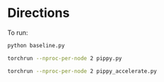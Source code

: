 # Directions

To run:

```bash
python baseline.py
```

```bash
torchrun --nproc-per-node 2 pippy.py
```

```bash
torchrun --nproc-per-node 2 pippy_accelerate.py
```